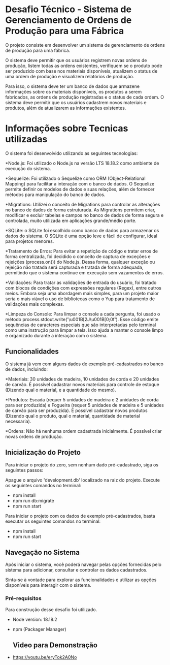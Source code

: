 # Desafio Técnico - Sistema de Gerenciamento de Ordens de Produção para uma Fábrica

O projeto consiste em desenvolver um sistema de gerenciamento de ordens de produção para uma fábrica. 

O sistema deve permitir que os usuários registrem novas ordens de produção, listem todas as ordens existentes, verifiquem se o produto pode ser produzido com base nos materiais disponíveis, atualizem o status de uma ordem de produção e visualizem relatórios de produção.

Para isso, o sistema deve ter um banco de dados que armazene informações sobre os materiais disponíveis, os produtos a serem fabricados, as ordens de produção registradas e o status de cada ordem. O sistema deve permitir que os usuários cadastrem novos materiais e produtos, além de atualizarem as informações existentes.

# Informações sobre Tecnicas utilizadas
O sistema foi desenvolvido utilizando as seguintes tecnologias:

*Node.js: Foi utilizado o Node.js na versão LTS 18.18.2 como ambiente de execução do sistema.

*Sequelize: Foi utilizado o Sequelize como ORM (Object-Relational Mapping) para facilitar a interação com o banco de dados. O Sequelize permite definir os modelos de dados e suas relações, além de fornecer métodos para manipulação do banco de dados.

*Migrations: Utilizei o conceito de Migrations para controlar as alterações no banco de dados de forma estruturada. As Migrations permitem criar, modificar e excluir tabelas e campos no banco de dados de forma segura e controlada, muito utilizada em aplicações grande/médio porte.

*SQLite: o SQLite foi escolhido como banco de dados para armazenar os dados do sistema. O SQLite é uma opção leve e fácil de configurar, ideal para projetos menores.

*Tratamento de Erros: Para evitar a repetição de código e tratar erros de forma centralizada, foi decidido o conceito de captura de exceções e rejeições (process.on()) do Node.js. Dessa forma, qualquer exceção ou rejeição não tratada será capturada e tratada de forma adequada, permitindo que o sistema continue em execução sem vazamentos de erros.

*Validações: Para tratar as validações de entrada do usuário, foi tratado com blocos de condições com expressões regulares (Regex), entre outros meios. Embora seja uma abordagem mais simples, para um projeto maior seria o mais viável o uso de bibliotecas como o Yup para tratamento de validações mais complexas.

*Limpeza do Console: Para limpar o console a cada pergunta, foi usado o método process.stdout.write('\u001B[2J\u001B[0;0f'). Esse código emite sequências de caracteres especiais que são interpretadas pelo terminal como uma instrução para limpar a tela. Isso ajuda a manter o console limpo e organizado durante a interação com o sistema.

## Funcionalidades

O sistema já vem com alguns dados de exemplo pré-cadastrados no banco de dados, incluindo:

*Materiais: 30 unidades de madeira, 10 unidades de corda e 20 unidades de carvão. É possível cadastrar novos materiais para controle de estoque (Dizendo qual o material, e a quantidade do mesmo).

*Produtos: Escada (requer 5 unidades de madeira e 2 unidades de corda para ser produzida) e Fogueira (requer 5 unidades de madeira e 5 unidades de carvão para ser produzida). É possível cadastrar novos produtos (Dizendo qual o produto, qual o material, quantidade de material necessaria).

*Ordens: Não há nenhuma ordem cadastrada inicialmente. É possível criar novas ordens de produção.

## Inicialização do Projeto

Para iniciar o projeto do zero, sem nenhum dado pré-cadastrado, siga os seguintes passos:

Apague o arquivo 'development.db' localizado na raiz do projeto.
Execute os seguintes comandos no terminal:

- npm install
- npm run db:migrate
- npm run start

Para iniciar o projeto com os dados de exemplo pré-cadastrados, basta executar os seguintes comandos no terminal:

- npm install
- npm run start

## Navegação no Sistema

Após iniciar o sistema, você poderá navegar pelas opções fornecidas pelo sistema para adicionar, consultar e controlar os dados cadastrados.

Sinta-se à vontade para explorar as funcionalidades e utilizar as opções disponíveis para interagir com o sistema.


### Pré-requisitos
Para construção desse desafio foi utilizado.
- Node version: 18.18.2
- npm (Packager Manager)

  ## Video para Demonstração
- https://youtu.be/eryTok2A0No
